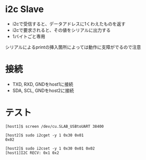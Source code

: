 # i2c Slave

* i2cで受信すると、データアドレスに1くわえたものを返す
* i2cで要求されると、その値をシリアルに出力する
* 1バイトごと専用

シリアルによるprintの挿入箇所によっては動作に支障がでるので注意

# 接続

* TXD, RXD, GNDをhost1に接続
* SDA, SCL, GNDをhost2に接続

# テスト

	[host1]$ screen /dev/cu.SLAB_USBtoUART 38400

	[host2]$ sudo i2cget -y 1 0x30 0x01
	0x02

	[host2]$ sudo i2cset -y 1 0x30 0x01 0x02
	[host1]I2C RECV: 0x1 0x2


